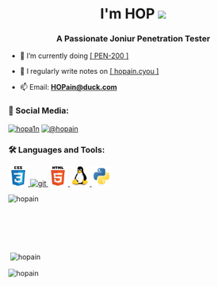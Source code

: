 <h1 align="center">I'm HOP <img src="https://media.giphy.com/media/hvRJCLFzcasrR4ia7z/giphy.gif" width="30px"></h1>
<h3 align="center">A Passionate Joniur Penetration Tester</h3>

- 📖 I’m currently doing [[ PEN-200 ]](https://www.offensive-security.com/pwk-oscp)

- 📝 I regularly write notes on [[ hopain.cyou ]](https://hopain.cyou)

- 📫 Email: **HOPain@duck.com**

<h3 align="left">💬 Social Media:</h3>
<p align="left">
<a href="https://twitter.com/hopa1n" target="blank"><img align="center" src="https://raw.githubusercontent.com/rahuldkjain/github-profile-readme-generator/master/src/images/icons/Social/twitter.svg" alt="hopa1n" height="30" width="40" /></a>
<a href="https://medium.com/@hopain" target="blank"><img align="center" src="https://raw.githubusercontent.com/rahuldkjain/github-profile-readme-generator/master/src/images/icons/Social/medium.svg" alt="@hopain" height="30" width="40" /></a>
</p>

<h3 align="left">🛠 Languages and Tools:</h3>
<p align="left"> <a href="https://www.w3schools.com/css/" target="_blank"> <img src="https://raw.githubusercontent.com/devicons/devicon/master/icons/css3/css3-original-wordmark.svg" alt="css3" width="40" height="40"/> </a> <a href="https://git-scm.com/" target="_blank"> <img src="https://www.vectorlogo.zone/logos/git-scm/git-scm-icon.svg" alt="git" width="40" height="40"/> </a> <a href="https://www.w3.org/html/" target="_blank"> <img src="https://raw.githubusercontent.com/devicons/devicon/master/icons/html5/html5-original-wordmark.svg" alt="html5" width="40" height="40"/> </a> <a href="https://www.linux.org/" target="_blank"> <img src="https://raw.githubusercontent.com/devicons/devicon/master/icons/linux/linux-original.svg" alt="linux" width="40" height="40"/> </a> <a href="https://www.python.org" target="_blank"> <img src="https://raw.githubusercontent.com/devicons/devicon/master/icons/python/python-original.svg" alt="python" width="40" height="40"/> </a> </p>

<p><img align="left" src="https://github-readme-stats.vercel.app/api/top-langs?username=hopain&show_icons=true&theme=dark&locale=en&layout=compact" alt="hopain" /></p><br><br><br><br><br><br>

<p>&nbsp;<img align="center" src="https://github-readme-stats.vercel.app/api?username=hopain&show_icons=true&theme=dark&locale=en" alt="hopain" /></p>

<p><img align="center" src="https://github-readme-streak-stats.herokuapp.com/?user=hopain&theme=dark" alt="hopain" /></p>
